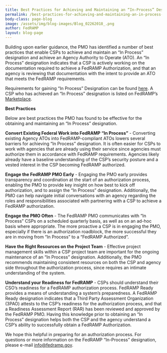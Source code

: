 ```yaml
---
title: Best Practices for Achieving and Maintaining an “In-Process” Designation
permalink: /best-practices-for-achieving-and-maintaining-an-in-process-designation/
body-class: page-blog
image: /assets/img/blog-images/Blog_02262018_.png
author: FedRAMP
layout: blog-page
---
```

Building upon earlier guidance, the PMO has identified a number of best practices that enable CSPs to achieve and maintain an “In Process” designation and achieve an Agency Authority to Operate (ATO). An “In Process” designation indicates that a CSP is actively working on the documentation required to achieve a FedRAMP Authorization, and that an agency is reviewing that documentation with the intent to provide an ATO that meets the FedRAMP requirements. 

Requirements for gaining “In Process” Designation can be found <a href="{{site.baseurl}}/assets/resources/documents/Agency_Authorization_Obtaining_In_Process_Designation.pdf">here</a>. A CSP who has achieved an “In Process” designation is listed on FedRAMP’s [Marketplace](https://marketplace.fedramp.gov/#/products). 

**Best Practices**

Below are best practices the PMO has found to be effective for the obtaining and maintaining an “In Process” designation.

**Convert Existing Federal Work into FedRAMP “In Process”** - Converting existing Agency ATOs into FedRAMP-compliant ATOs lowers several barriers for achieving “In Process” designation. It is often easier for CSPs to work with agencies that are already using their service since agencies must authorize them in accordance with FedRAMP requirements. Agencies likely already have a baseline understanding of the CSP’s security posture and a vested interest in the CSP becoming FedRAMP authorized. 

**Engage the FedRAMP PMO Early** - Engaging the PMO early provides transparency and coordination at the start of an authorization process, enabling the PMO to provide key insight on how best to kick off authorization, and to assign the “In Process” designation. Additionally, the PMO can help navigate initial conversations with an agency regarding the roles and responsibilities associated with partnering with a CSP to achieve a FedRAMP authorization.

**Engage the PMO Often** - The FedRAMP PMO communicates with “In Process” CSPs on a scheduled quarterly basis, as well as on an ad-hoc basis where appropriate. The more proactive a CSP is in engaging the PMO, especially if there is an authorization roadblock, the more successful they are in moving from “In Process” to a “FedRAMP Authorized”.

**Have the Right Resources on the Project Team** - Effective project management skills within a CSP project team are important for the ongoing maintenance of an “In Process” designation. Additionally, the PMO recommends maintaining consistent resources on both the CSP and agency side throughout the authorization process, since requires an intimate understanding of the system. 

**Understand your Readiness for FedRAMP** - CSPs should understand their CSO’s readiness for a FedRAMP authorization process. FedRAMP Ready provides a means of understanding a system’s preparedness. A FedRAMP Ready designation indicates that a Third Party Assessment Organization (3PAO) attests to the CSP’s readiness for the authorization process, and that a Readiness Assessment Report (RAR) has been reviewed and approved by the FedRAMP PMO. Having this knowledge prior to obtaining an “In Process” designation helps both the CSP and the agency understand a CSP’s ability to successfully obtain a FedRAMP Authorization. 

We hope this helpful in preparing for an authorization process. For questions or more information on the FedRAMP “In-Process” designation, please e-mail info@fedramp.gov. 


